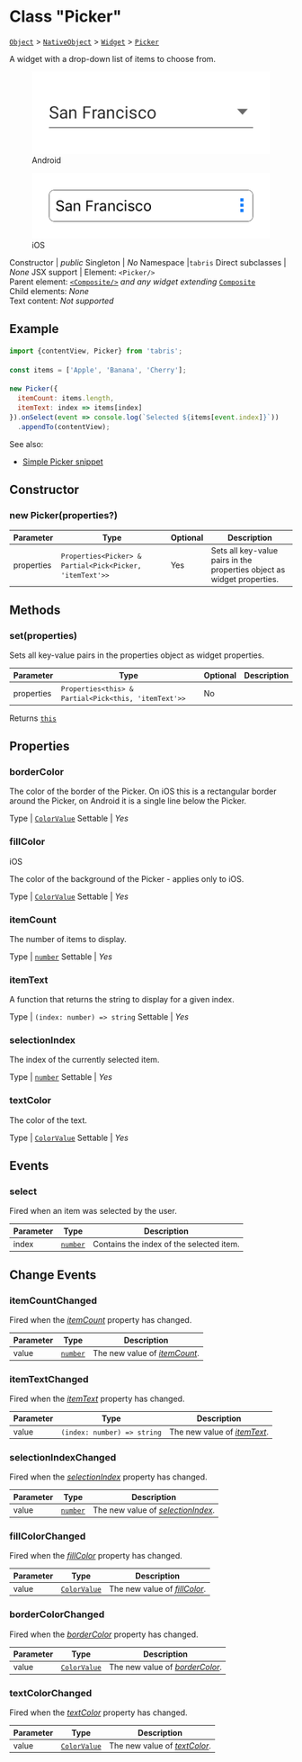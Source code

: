 ---
---
# Class "Picker"

<span style="white-space:nowrap;">[`Object`](https://developer.mozilla.org/en-US/docs/Web/JavaScript/Reference/Global_Objects/Object)</span> > <span style="white-space:nowrap;">[`NativeObject`](NativeObject.md)</span> > <span style="white-space:nowrap;">[`Widget`](Widget.md)</span> > <span style="white-space:nowrap;">[`Picker`](Picker.md)</span>

A widget with a drop-down list of items to choose from.


<div class="tabris-image"><figure><div><img srcset="img/android/Picker.png 2x" src="img/android/Picker.png" alt="Picker on Android"/></div><figcaption>Android</figcaption></figure><figure><div><img srcset="img/ios/Picker.png 2x" src="img/ios/Picker.png" alt="Picker on iOS"/></div><figcaption>iOS</figcaption></figure></div>

Constructor | *public*
Singleton | *No*
Namespace |`tabris`
Direct subclasses | *None*
JSX support | Element: `<Picker/>`<br/>Parent element: [`<Composite/>`](Composite.md) *and any widget extending* <span style="white-space:nowrap;">[`Composite`](Composite.md)</span><br/>Child elements: *None*<br/>Text content: *Not supported*<br/>

## Example
```js
import {contentView, Picker} from 'tabris';

const items = ['Apple', 'Banana', 'Cherry'];

new Picker({
  itemCount: items.length,
  itemText: index => items[index]
}).onSelect(event => console.log(`Selected ${items[event.index]}`))
  .appendTo(contentView);
```

See also:

- [Simple Picker snippet](https://github.com/eclipsesource/tabris-js/tree/v3.0.0-beta2-dev.20190311+1537/snippets/picker.js)

## Constructor

### new Picker(properties?)

Parameter|Type|Optional|Description
-|-|-|-
properties | <span style="white-space:nowrap;">`Properties<Picker> & Partial<Pick<Picker, 'itemText'>>`</span> | Yes | Sets all key-value pairs in the properties object as widget properties.

## Methods

### set(properties)



Sets all key-value pairs in the properties object as widget properties.


Parameter|Type|Optional|Description
-|-|-|-
properties | <span style="white-space:nowrap;">`Properties<this> & Partial<Pick<this, 'itemText'>>`</span> | No | 


Returns <span style="white-space:nowrap;">[`this`](#)</span>


## Properties

### borderColor


The color of the border of the Picker. On iOS this is a rectangular border around the Picker, on Android it is a single line below the Picker.

Type | <span style="white-space:nowrap;">[`ColorValue`](../types.md#colorvalue)</span>
Settable | *Yes*




### fillColor
<p class="platforms"><span class='ios-tag' title='supported on iOS'>iOS</span></p>

The color of the background of the Picker - applies only to iOS.

Type | <span style="white-space:nowrap;">[`ColorValue`](../types.md#colorvalue)</span>
Settable | *Yes*




### itemCount


The number of items to display.

Type | <span style="white-space:nowrap;">[`number`](https://developer.mozilla.org/en-US/docs/Web/JavaScript/Data_structures#Number_type)</span>
Settable | *Yes*




### itemText


A function that returns the string to display for a given index.

Type | <span style="white-space:nowrap;">`(index: number) => string`</span>
Settable | *Yes*




### selectionIndex


The index of the currently selected item.

Type | <span style="white-space:nowrap;">[`number`](https://developer.mozilla.org/en-US/docs/Web/JavaScript/Data_structures#Number_type)</span>
Settable | *Yes*




### textColor


The color of the text.

Type | <span style="white-space:nowrap;">[`ColorValue`](../types.md#colorvalue)</span>
Settable | *Yes*





## Events

### select

Fired when an item was selected by the user.

Parameter|Type|Description
-|-|-
index | <span style="white-space:nowrap;">[`number`](https://developer.mozilla.org/en-US/docs/Web/JavaScript/Data_structures#Number_type)</span> | Contains the index of the selected item.

## Change Events

### itemCountChanged

Fired when the [*itemCount*](#itemCount) property has changed.

Parameter|Type|Description
-|-|-
value | <span style="white-space:nowrap;">[`number`](https://developer.mozilla.org/en-US/docs/Web/JavaScript/Data_structures#Number_type)</span> | The new value of [*itemCount*](#itemCount).

### itemTextChanged

Fired when the [*itemText*](#itemText) property has changed.

Parameter|Type|Description
-|-|-
value | <span style="white-space:nowrap;">`(index: number) => string`</span> | The new value of [*itemText*](#itemText).

### selectionIndexChanged

Fired when the [*selectionIndex*](#selectionIndex) property has changed.

Parameter|Type|Description
-|-|-
value | <span style="white-space:nowrap;">[`number`](https://developer.mozilla.org/en-US/docs/Web/JavaScript/Data_structures#Number_type)</span> | The new value of [*selectionIndex*](#selectionIndex).

### fillColorChanged

Fired when the [*fillColor*](#fillColor) property has changed.

Parameter|Type|Description
-|-|-
value | <span style="white-space:nowrap;">[`ColorValue`](../types.md#colorvalue)</span> | The new value of [*fillColor*](#fillColor).

### borderColorChanged

Fired when the [*borderColor*](#borderColor) property has changed.

Parameter|Type|Description
-|-|-
value | <span style="white-space:nowrap;">[`ColorValue`](../types.md#colorvalue)</span> | The new value of [*borderColor*](#borderColor).

### textColorChanged

Fired when the [*textColor*](#textColor) property has changed.

Parameter|Type|Description
-|-|-
value | <span style="white-space:nowrap;">[`ColorValue`](../types.md#colorvalue)</span> | The new value of [*textColor*](#textColor).


